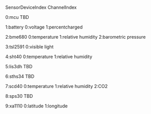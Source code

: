 SensorDeviceIndex
  ChannelIndex

0:mcu
    TBD

1:battery
    0:voltage
    1:percentcharged

2:bme680
    0:temperature
    1:relative humidity
    2:barometric pressure

3:tsl2591
    0:visible light

4:sht40
    0:temperature
    1:relative humidity

5:lis3dh
    TBD

6:sths34
    TBD

7:scd40
    0:temperature
    1:relative humidity
    2:CO2

8:sps30
    TBD

9:xa1110
    0:latitude
    1:longitude
